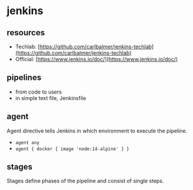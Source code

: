 # jenkins

## resources

* Techlab: [https://github.com/carlbalmer/jenkins-techlab](https://github.com/carlbalmer/jenkins-techlab)
* Official: [https://www.jenkins.io/doc/](https://www.jenkins.io/doc/)

## pipelines

* from code to users
* in simple text file, Jenkinsfile

## agent

Agent directive tells Jenkins in which environment to execute the pipeline.

* `agent any`
* `agent { docker { image 'node:14-alpine' } }`

## stages

Stages define phases of the pipeline and consist of single steps.

